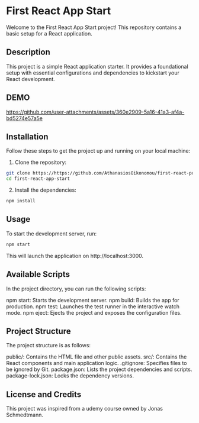 # First React App Start

Welcome to the First React App Start project! This repository contains a basic setup for a React application.

## Description

This project is a simple React application starter. It provides a foundational setup with essential configurations and dependencies to kickstart your React development.

## DEMO



https://github.com/user-attachments/assets/360e2909-5a16-41a3-af4a-bd5274e57a5e



## Installation

Follow these steps to get the project up and running on your local machine:

1. Clone the repository:

```bash
git clone https://https://github.com/AthanasiosOikonomou/first-react-project
cd first-react-app-start
```

2. Install the dependencies:

```bash
npm install
```

## Usage

To start the development server, run:

```bash
npm start
```

This will launch the application on http://localhost:3000.

## Available Scripts

In the project directory, you can run the following scripts:

npm start: Starts the development server.
npm build: Builds the app for production.
npm test: Launches the test runner in the interactive watch mode.
npm eject: Ejects the project and exposes the configuration files.

## Project Structure

The project structure is as follows:

public/: Contains the HTML file and other public assets.
src/: Contains the React components and main application logic.
.gitignore: Specifies files to be ignored by Git.
package.json: Lists the project dependencies and scripts.
package-lock.json: Locks the dependency versions.

## License and Credits

This project was inspired from a udemy course owned by Jonas Schmedtmann.

